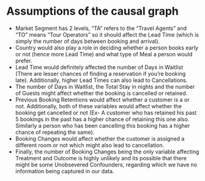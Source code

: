 # Assumptions of the causal graph

- Market Segment has 2 levels, “TA” refers to the “Travel Agents” and “TO” means “Tour Operators” so it should affect the Lead Time (which is simply the number of days between booking and arrival).
- Country would also play a role in deciding whether a person books early or not (hence more Lead Time) and what type of Meal a person would prefer.
- Lead Time would definitely affected the number of Days in Waitlist (There are lesser chances of finding a reservation if you’re booking late). Additionally, higher Lead Times can also lead to Cancellations.
- The number of Days in Waitlist, the Total Stay in nights and the number of Guests might affect whether the booking is cancelled or retained.
- Previous Booking Retentions would affect whether a customer is a or not. Additionally, both of these variables would affect whether the booking get cancelled or not (Ex- A customer who has retained his past 5 bookings in the past has a higher chance of retaining this one also. Similarly a person who has been cancelling this booking has a higher chance of repeating the same).
- Booking Changes would affect whether the customer is assigned a different room or not which might also lead to cancellation.
- Finally, the number of Booking Changes being the only variable affecting Treatment and Outcome is highly unlikely and its possible that there might be some Unobsevered Confounders, regarding which we have no information being captured in our data.
